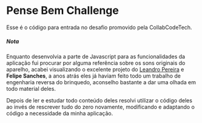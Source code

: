 # Pense Bem Challenge

Esse é o código para entrada no desafio promovido pela CollabCodeTech.

##### Nota

Enquanto desenvolvia a parte de Javascript para as funcionalidades da aplicação fui procurar por alguma referência sobre os sons originais do aparelho, acabei visualizando o excelente projeto do [Leandro Pereira](https://github.com/lpereira/Pense-Bem) e **Felipe Sanches**, a anos atrás eles já haviam feito todo um trabalho de engenharia reversa do brinquedo, aconselho bastante a dar uma olhada em todo material deles.

Depois de ler e estudar todo conteúdo deles resolvi utilizar o código deles ao invés de rescrever tudo do zero novamente, modificando e adaptando o código a necessidade da minha aplicação.
